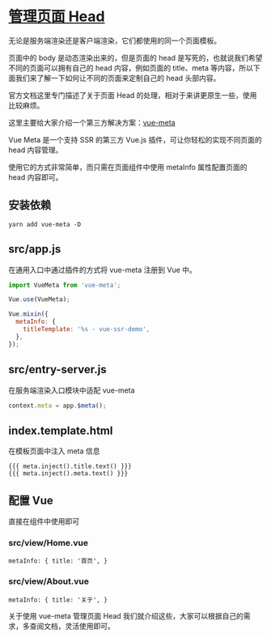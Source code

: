 # [管理页面 Head](https://ssr.vuejs.org/zh/guide/head.html)

无论是服务端渲染还是客户端渲染，它们都使用的同一个页面模板。

页面中的 body 是动态渲染出来的，但是页面的 head 是写死的，也就说我们希望不同的页面可以拥有自己的 head 内容，例如页面的 title、meta 等内容，所以下面我们来了解一下如何让不同的页面来定制自己的 head 头部内容。

官方文档这里专门描述了关于页面 Head 的处理，相对于来讲更原生一些，使用比较麻烦。

这里主要给大家介绍一个第三方解决方案：[vue-meta](https://github.com/nuxt/vue-meta)

Vue Meta 是一个支持 SSR 的第三方 Vue.js 插件，可让你轻松的实现不同页面的 head 内容管理。

使用它的方式非常简单，而只需在页面组件中使用 metaInfo 属性配置页面的 head 内容即可。

## 安装依赖

```
yarn add vue-meta -D
```

## src/app.js

在通用入口中通过插件的方式将 vue-meta 注册到 Vue 中。

```javascript
import VueMeta from 'vue-meta';

Vue.use(VueMeta);

Vue.mixin({
  metaInfo: {
    titleTemplate: '%s - vue-ssr-demo',
  },
});
```

## src/entry-server.js

在服务端渲染入口模块中适配 vue-meta

```javascript
context.meta = app.$meta();
```

## index.template.html

在模板页面中注入 meta 信息

```
{{{ meta.inject().title.text() }}}
{{{ meta.inject().meta.text() }}}
```

## 配置 Vue

直接在组件中使用即可

### src/view/Home.vue

```vue
metaInfo: { title: '首页', }
```

### src/view/About.vue

```vue
metaInfo: { title: '关于', }
```

关于使用 vue-meta 管理页面 Head 我们就介绍这些，大家可以根据自己的需求，多查阅文档，灵活使用即可。
